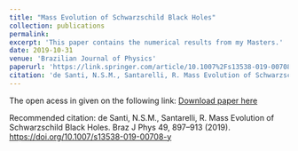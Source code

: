```yaml
---
title: "Mass Evolution of Schwarzschild Black Holes"
collection: publications
permalink: 
excerpt: 'This paper contains the numerical results from my Masters.'
date: 2019-10-31
venue: 'Brazilian Journal of Physics'
paperurl: 'https://link.springer.com/article/10.1007%2Fs13538-019-00708-y'
citation: 'de Santi, N.S.M., Santarelli, R. Mass Evolution of Schwarzschild Black Holes. Braz J Phys 49, 897–913 (2019). https://doi.org/10.1007/s13538-019-00708-y'
---
```

The open acess in given on the following link:
[Download paper here](https://arxiv.org/pdf/1906.07088.pdf)

Recommended citation: de Santi, N.S.M., Santarelli, R. Mass Evolution of Schwarzschild Black Holes. Braz J Phys 49, 897–913 (2019). https://doi.org/10.1007/s13538-019-00708-y
